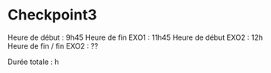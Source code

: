 # Checkpoint3

Heure de début : 9h45
Heure de fin EXO1 : 11h45
Heure de début EXO2 : 12h
Heure de fin / fin EXO2 : ??

Durée totale : h
